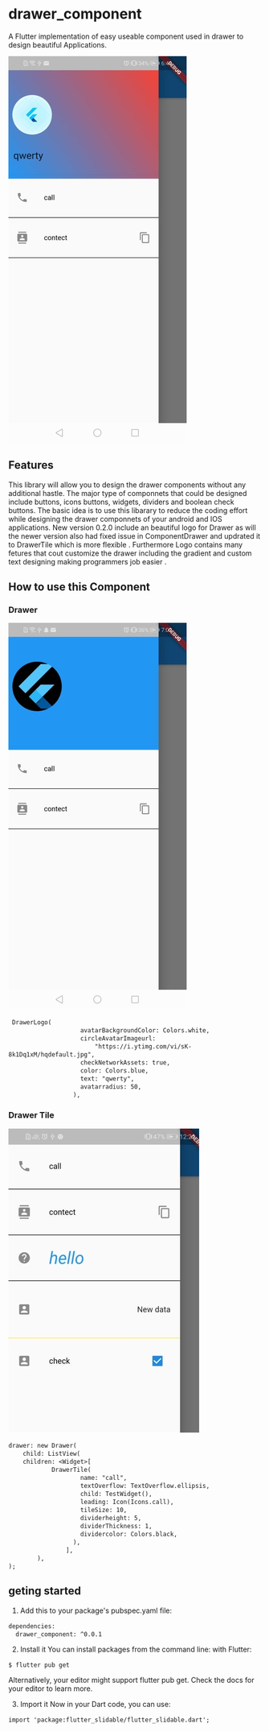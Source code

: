# drawer_component

A Flutter implementation of easy useable component used in drawer to design beautiful Applications.

![Drawer Component](DisplayImageLogo.jpg)

## Features

This library will allow you to design the drawer components without any additional hastle. The major type of componnets that could be designed include buttons, icons buttons, widgets, dividers and boolean check buttons. The basic idea is to use this libarary to reduce the coding effort while designing the drawer componnets of your android and IOS applications. New version 0.2.0 include an beautiful logo for Drawer as will the newer version also had fixed issue in ComponentDrawer and updrated it to DrawerTile which is more flexible . Furthermore Logo contains many fetures that cout customize the drawer including the gradient and custom text designing making programmers job easier .

## How to use this Component

### Drawer

![Drawer Component](DisplayImage2.jpg)

```
 DrawerLogo(
                    avatarBackgroundColor: Colors.white,
                    circleAvatarImageurl:
                        "https://i.ytimg.com/vi/sK-8k1Dq1xM/hqdefault.jpg",
                    checkNetworkAssets: true,
                    color: Colors.blue,
                    text: "qwerty",
                    avatarradius: 50,
                  ),
```

### Drawer Tile

![Drawer Component](DisplayImage.jpg)

```
drawer: new Drawer(
    child: ListView(
    children: <Widget>[
            DrawerTile(
                    name: "call",
                    textOverflow: TextOverflow.ellipsis,
                    child: TestWidget(),
                    leading: Icon(Icons.call),
                    tileSize: 10,
                    dividerheight: 5,
                    dividerThickness: 1,
                    dividercolor: Colors.black,
                  ),
                ],
        ),
);

```

## geting started

1. Add this to your package's pubspec.yaml file:

```
dependencies:
  drawer_component: ^0.0.1

```

2. Install it
   You can install packages from the command line:
   with Flutter:

```
$ flutter pub get

```

Alternatively, your editor might support flutter pub get. Check the docs for your editor to learn more.

3. Import it
   Now in your Dart code, you can use:

```
import 'package:flutter_slidable/flutter_slidable.dart';
```
